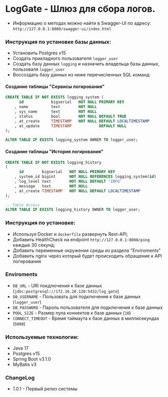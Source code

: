 # LogGate - Шлюз для сбора логов.

- Информацию о методах можно найти в Swagger-UI по адресу: `http://127.0.0.1:8080/swagger-ui/index.html`

### Инструкция по установке базы данных:

- Установить Postgres v15
- Создать прикладного пользователя `logger_user` 
- Создать базу данных `logging` и назначить владельца базы данных, пользоваля `logger_user`
- Воссоздать базу данных из ниже перечисленных SQL команд:

#### Создание таблицы "Сервисы логирования"
```sql
CREATE TABLE IF NOT EXISTS logging_system (
      id            bigserial	NOT NULL PRIMARY KEY
    , name			text 		NOT NULL
    , sys_name 		text 		NOT NULL 
    , status    	bool 		NOT NULL DEFAULT TRUE	
    , at_create 	TIMESTAMP	NOT NULL DEFAULT LOCALTIMESTAMP
    , at_update  	TIMESTAMP 			 DEFAULT NULL
);

ALTER TABLE IF EXISTS logging_system OWNER TO logger_user;
```
#### Создание таблицы "История логирования"
```sql
CREATE TABLE IF NOT EXISTS logging_history
(
      id        bigserial   NOT NULL PRIMARY KEY
    , system_id bigint      NOT NULL REFERENCES logging_system(id)
    , log_level text 	    NOT NULL DEFAULT 'INFO'
    , message   text        NOT NULL
    , at_create TIMESTAMP   NOT NULL DEFAULT LOCALTIMESTAMP
);

-- Table Access
ALTER TABLE IF EXISTS logging_history OWNER TO logger_user;
```

### Инструкция по установке:

- Используя Docker и `dockerfile` развернуть Rest-API;
- Добавить HealthCheck на endpoint `http://127.0.0.1:8080/ping` каждые 30 секунд;
- Добавить переменные окружения среды из раздела "Enviroments"
- Добавить nginx через который будет происходить обращение к API логирования

### Enviroments

- `DB_URL` - URI покдлючения к базе данных (`jdbc:postgresql://172.16.20.120:5432/log_gate`)
- `DB_USERNAME` - Пользовать для подключения к базе данных (`logger_user`)
- `DB_PASSWORD` - Пароль пользователя для подключения к базе данных
- `POOL_SIZE` - Размер пула коннектов к базе данных (`10`)
- `CONNECT_TIMEOUT` - Время таймаута к базе данных в миллисекундах (`5000`)

### Используемые технологии:

- Java 17
- Postgres v15
- Spring Boot v3.1.0
- MyBatis v3

### ChangeLog

- 1.0.1 - Первый релиз системы
